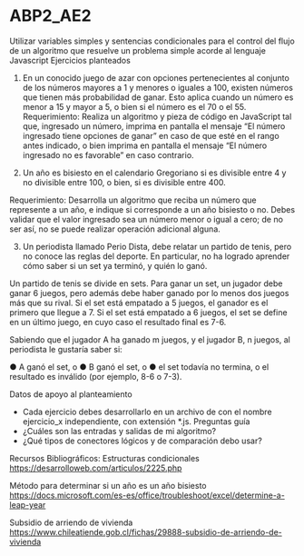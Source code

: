 # ABP2_AE2
 Utilizar variables simples y sentencias condicionales para el control del flujo de un algoritmo 
que resuelve un problema simple acorde al lenguaje Javascript 
Ejercicios planteados 
 
1. En  un  conocido  juego  de  azar  con  opciones  pertenecientes  al  conjunto  de  los  números 
mayores a 1 y menores o iguales a 100, existen números que tienen más probabilidad de 
ganar. Esto aplica cuando un número es menor a 15 y mayor a 5, o bien si el número es el 
70 o el 55.  
Requerimiento: 
Realiza  un  algoritmo  y  pieza  de  código  en  JavaScript  tal  que,  ingresado  un  número, 
imprima en pantalla el mensaje “El número ingresado tiene opciones de ganar” en caso de 
que  esté  en  el  rango  antes  indicado,  o  bien  imprima  en  pantalla  el  mensaje  “El  número 
ingresado no es favorable” en caso contrario. 
 
2. Un  año  es  bisiesto  en  el  calendario  Gregoriano  si  es  divisible  entre  4  y  no  divisible  entre 
100, o bien, si es divisible entre 400. 
 
Requerimiento: 
Desarrolla  un  algoritmo  que  reciba  un  número  que  represente  a  un  año,  e  indique  si 
corresponde  a un año  bisiesto o no. Debes validar que  el valor ingresado  sea  un número 
menor o igual a cero; de no ser así, no se puede realizar operación adicional alguna. 
 

3. Un  periodista  llamado  Perio  Dista,  debe  relatar  un  partido  de  tenis,  pero  no  conoce  las  reglas del deporte. En particular, no ha logrado aprender cómo saber si un set ya terminó, 
y quién lo ganó. 
 
Un  partido  de  tenis  se  divide  en  sets.  Para  ganar  un  set,  un  jugador  debe  ganar  6  juegos, 
pero  además  debe  haber  ganado  por  lo  menos  dos  juegos  más  que  su  rival.  Si  el  set  está 
empatado a 5 juegos, el ganador es el primero que  llegue  a 7. Si el set está empatado  a 6 
juegos, el set se define en un último juego, en cuyo caso el resultado final es 7-6. 
 
Sabiendo  que  el  jugador  A  ha  ganado m  juegos,  y  el jugador  B,  n  juegos,  al  periodista  le  gustaría 
saber si: 
 
● A ganó el set, o 
● B ganó el set, o 
● el set todavía no termina, o el resultado es inválido (por ejemplo, 8-6 o 7-3). 
 
 
Datos de apoyo al planteamiento 
- Cada ejercicio  debes desarrollarlo en  un  archivo  de  con  el  nombre  ejercicio_x 
independiente, con extensión *.js. 
Preguntas guía 
- ¿Cuáles son las entradas y salidas de mi algoritmo? 
- ¿Qué tipos de conectores lógicos y de comparación debo usar?



Recursos Bibliográficos: 
 Estructuras condicionales 
https://desarrolloweb.com/articulos/2225.php 
 
Método para determinar si un año es un año bisiesto 
https://docs.microsoft.com/es-es/office/troubleshoot/excel/determine-a-leap-year 
 
Subsidio de arriendo de vivienda 
https://www.chileatiende.gob.cl/fichas/29888-subsidio-de-arriendo-de-vivienda 
 


